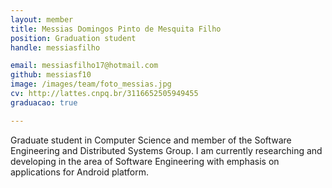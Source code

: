 ```yaml
---
layout: member
title: Messias Domingos Pinto de Mesquita Filho
position: Graduation student
handle: messiasfilho

email: messiasfilho17@hotmail.com
github: messiasf10
image: /images/team/foto_messias.jpg
cv: http://lattes.cnpq.br/3116652505949455
graduacao: true

---
```


Graduate student in Computer Science and member of the Software Engineering and Distributed Systems Group. I am currently researching and developing in the area of Software Engineering with emphasis on applications for Android platform.
